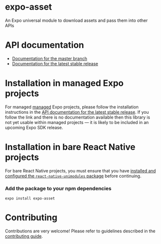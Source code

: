 # expo-asset

An Expo universal module to download assets and pass them into other APIs

# API documentation

- [Documentation for the master branch](https://github.com/expo/expo/blob/master/docs/pages/versions/unversioned/sdk/asset.md)
- [Documentation for the latest stable release](https://docs.expo.io/versions/latest/sdk/asset/)

# Installation in managed Expo projects

For managed [managed](https://docs.expo.io/versions/latest/introduction/managed-vs-bare/) Expo projects, please follow the installation instructions in the [API documentation for the latest stable release](https://docs.expo.io/versions/latest/sdk/asset/). If you follow the link and there is no documentation available then this library is not yet usable within managed projects &mdash; it is likely to be included in an upcoming Expo SDK release.

# Installation in bare React Native projects

For bare React Native projects, you must ensure that you have [installed and configured the `react-native-unimodules` package](https://github.com/unimodules/react-native-unimodules) before continuing.

### Add the package to your npm dependencies

```
expo install expo-asset
```

# Contributing

Contributions are very welcome! Please refer to guidelines described in the [contributing guide](https://github.com/expo/expo#contributing).
